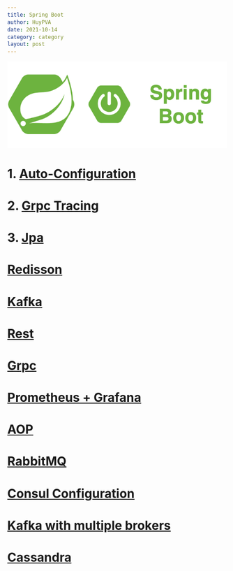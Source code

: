 ```yaml
---
title: Spring Boot
author: HuyPVA
date: 2021-10-14
category: category
layout: post
---
```


<div align="center">
    <img src="../assets/images/spring_boot_icon.png"/>
</div>

# 1. [Auto-Configuration](../spring-boot/auto-configuration)

# 2. [Grpc Tracing](./spring-boot/grpc-tracing)

# 3. [Jpa](../spring-boot/spring-boot-jpa)

# [Redisson](../spring-boot/spring-boot-redisson)

# [Kafka](../spring-boot/spring-boot-kafka)

# [Rest](../spring-boot/spring-boot-rest)

# [Grpc](../spring-boot/spring-boot-grpc)

# [Prometheus + Grafana](../spring-boot/spring-boot-promethues-grafana)

# [AOP](../spring-boot/spring-boot-aop)

# [RabbitMQ](../spring-boot/spring-boot-rabbitmq)

# [Consul Configuration](../spring-boot/spring-boot-consul-configuration)

# [Kafka with multiple brokers](../spring-boot/spring-boot-kafka-multiple-brokers)

# [Cassandra](../spring-boot/spring-boot-cassandra)
